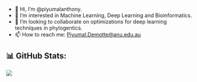 - 👋 Hi, I’m @piyumalanthony.
- 👀 I’m interested in Machine Learning, Deep Learning and Bioinformatics.
- 💞️ I’m looking to collaborate on optimizations for deep learning techniques in phylogentics.
- 📫 How to reach me: Piyumal.Demotte@anu.edu.au

<!---
piyumalanthony/piyumalanthony is a ✨ special ✨ repository because its `README.md` (this file) appears on your GitHub profile.
You can click the Preview link to take a look at your changes.
--->
<!-- # Hi there <img src="https://media.giphy.com/media/hvRJCLFzcasrR4ia7z/giphy.gif" width="25px"> -->

## 📊 GitHub Stats:
<!-- ![](https://github-readme-stats.vercel.app/api?username=piyumalanthony&theme=dark&hide_border=false&include_all_commits=true&count_private=true)<br/> -->
![](https://github-readme-streak-stats.herokuapp.com/?user=piyumalanthony&theme=dark&hide_border=false)<br/>
